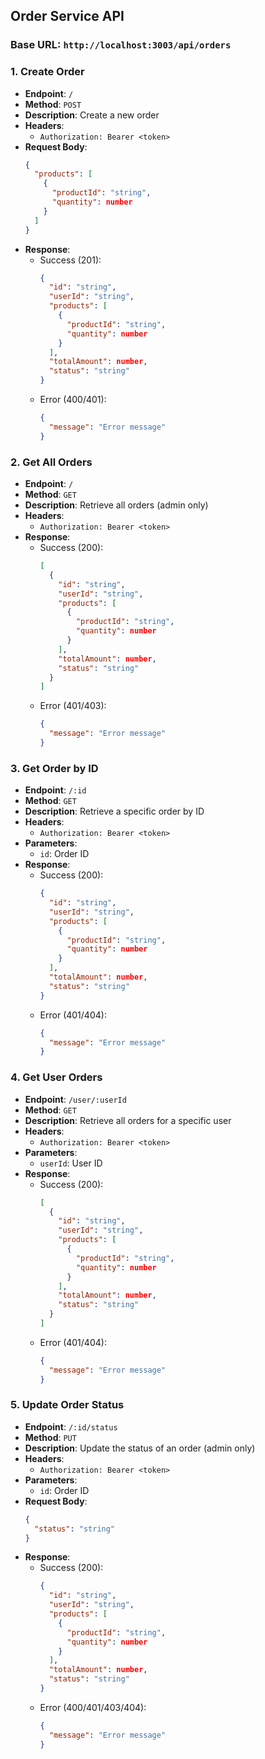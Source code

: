 ## Order Service API

### Base URL: `http://localhost:3003/api/orders`

### 1. Create Order
- **Endpoint**: `/`
- **Method**: `POST`
- **Description**: Create a new order
- **Headers**: 
  - `Authorization: Bearer <token>`
- **Request Body**:
  ```json
  {
    "products": [
      {
        "productId": "string",
        "quantity": number
      }
    ]
  }
  ```
- **Response**:
  - Success (201):
    ```json
    {
      "id": "string",
      "userId": "string",
      "products": [
        {
          "productId": "string",
          "quantity": number
        }
      ],
      "totalAmount": number,
      "status": "string"
    }
    ```
  - Error (400/401):
    ```json
    {
      "message": "Error message"
    }
    ```

### 2. Get All Orders
- **Endpoint**: `/`
- **Method**: `GET`
- **Description**: Retrieve all orders (admin only)
- **Headers**: 
  - `Authorization: Bearer <token>`
- **Response**:
  - Success (200):
    ```json
    [
      {
        "id": "string",
        "userId": "string",
        "products": [
          {
            "productId": "string",
            "quantity": number
          }
        ],
        "totalAmount": number,
        "status": "string"
      }
    ]
    ```
  - Error (401/403):
    ```json
    {
      "message": "Error message"
    }
    ```

### 3. Get Order by ID
- **Endpoint**: `/:id`
- **Method**: `GET`
- **Description**: Retrieve a specific order by ID
- **Headers**: 
  - `Authorization: Bearer <token>`
- **Parameters**: 
  - `id`: Order ID
- **Response**:
  - Success (200):
    ```json
    {
      "id": "string",
      "userId": "string",
      "products": [
        {
          "productId": "string",
          "quantity": number
        }
      ],
      "totalAmount": number,
      "status": "string"
    }
    ```
  - Error (401/404):
    ```json
    {
      "message": "Error message"
    }
    ```

### 4. Get User Orders
- **Endpoint**: `/user/:userId`
- **Method**: `GET`
- **Description**: Retrieve all orders for a specific user
- **Headers**: 
  - `Authorization: Bearer <token>`
- **Parameters**: 
  - `userId`: User ID
- **Response**:
  - Success (200):
    ```json
    [
      {
        "id": "string",
        "userId": "string",
        "products": [
          {
            "productId": "string",
            "quantity": number
          }
        ],
        "totalAmount": number,
        "status": "string"
      }
    ]
    ```
  - Error (401/404):
    ```json
    {
      "message": "Error message"
    }
    ```

### 5. Update Order Status
- **Endpoint**: `/:id/status`
- **Method**: `PUT`
- **Description**: Update the status of an order (admin only)
- **Headers**: 
  - `Authorization: Bearer <token>`
- **Parameters**: 
  - `id`: Order ID
- **Request Body**:
  ```json
  {
    "status": "string"
  }
  ```
- **Response**:
  - Success (200):
    ```json
    {
      "id": "string",
      "userId": "string",
      "products": [
        {
          "productId": "string",
          "quantity": number
        }
      ],
      "totalAmount": number,
      "status": "string"
    }
    ```
  - Error (400/401/403/404):
    ```json
    {
      "message": "Error message"
    }
    ```